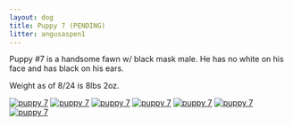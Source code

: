 ```yaml
---
layout: dog
title: Puppy 7 (PENDING)
litter: angusaspen1
---
```


Puppy #7 is a handsome fawn w/ black mask male. He has no white on his face and has black on his ears.

Weight as of 8/24 is 8lbs 2oz.

[![puppy 7](http://farm6.staticflickr.com/5558/14799064218_961c13edd3_z_d.jpg)](https://www.flickr.com/photos/126812864@N04/14799064218/in/set-72157646270326550)
[![puppy 7](http://farm4.staticflickr.com/3857/14799022310_7e4179b37e_z_d.jpg)](https://www.flickr.com/photos/126812864@N04/14799022310/in/set-72157646270326550)
[![puppy 7](http://farm4.staticflickr.com/3849/14985701265_24fbe5e18c_z_d.jpg)](https://www.flickr.com/photos/126812864@N04/14985701265/in/set-72157646270326550)
[![puppy 7](http://farm4.staticflickr.com/3893/14799075017_b2d21af56d_z_d.jpg)](https://www.flickr.com/photos/126812864@N04/14799075017/in/set-72157646270326550)
[![puppy 7](http://farm6.staticflickr.com/5593/14798975449_696b044a05_z_d.jpg)](https://www.flickr.com/photos/126812864@N04/14798975449/in/set-72157646270326550)
[![puppy 7](http://farm6.staticflickr.com/5551/14798985900_d16e310e8a_z_d.jpg)](https://www.flickr.com/photos/126812864@N04/14798985900/in/set-72157646270326550)
[![puppy 7](http://farm6.staticflickr.com/5551/14962639156_c33ca6ab48_z_d.jpg)](https://www.flickr.com/photos/126812864@N04/14962639156/in/set-72157646270326550)
